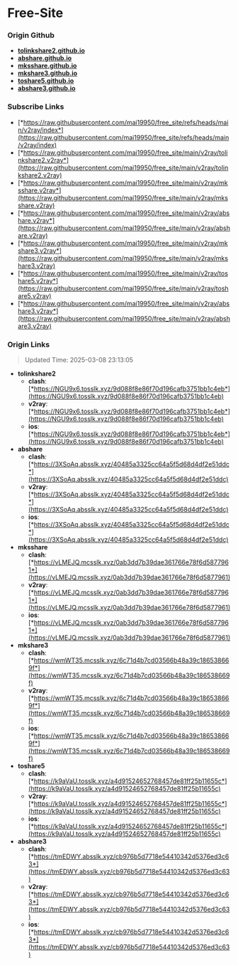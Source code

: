 # Free-Site

### Origin Github

- [**tolinkshare2.github.io**](https://github.com/tolinkshare2/tolinkshare2.github.io)
- [**abshare.github.io**](https://github.com/abshare/abshare.github.io)
- [**mksshare.github.io**](https://github.com/mksshare/mksshare.github.io)
- [**mkshare3.github.io**](https://github.com/mkshare3/mkshare3.github.io)
- [**toshare5.github.io**](https://github.com/toshare5/toshare5.github.io)
- [**abshare3.github.io**](https://github.com/abshare3/abshare3.github.io)

### Subscribe Links

- [*https://raw.githubusercontent.com/mai19950/free_site/refs/heads/main/v2ray/index*](https://raw.githubusercontent.com/mai19950/free_site/refs/heads/main/v2ray/index)
- [*https://raw.githubusercontent.com/mai19950/free_site/main/v2ray/tolinkshare2.v2ray*](https://raw.githubusercontent.com/mai19950/free_site/main/v2ray/tolinkshare2.v2ray)
- [*https://raw.githubusercontent.com/mai19950/free_site/main/v2ray/mksshare.v2ray*](https://raw.githubusercontent.com/mai19950/free_site/main/v2ray/mksshare.v2ray)
- [*https://raw.githubusercontent.com/mai19950/free_site/main/v2ray/abshare.v2ray*](https://raw.githubusercontent.com/mai19950/free_site/main/v2ray/abshare.v2ray)
- [*https://raw.githubusercontent.com/mai19950/free_site/main/v2ray/mkshare3.v2ray*](https://raw.githubusercontent.com/mai19950/free_site/main/v2ray/mkshare3.v2ray)
- [*https://raw.githubusercontent.com/mai19950/free_site/main/v2ray/toshare5.v2ray*](https://raw.githubusercontent.com/mai19950/free_site/main/v2ray/toshare5.v2ray)
- [*https://raw.githubusercontent.com/mai19950/free_site/main/v2ray/abshare3.v2ray*](https://raw.githubusercontent.com/mai19950/free_site/main/v2ray/abshare3.v2ray)

### Origin Links

> Updated Time: 2025-03-08 23:13:05

- **tolinkshare2**
  - **clash**: [*https://NGU9x6.tosslk.xyz/9d088f8e86f70d196cafb3751bb1c4eb*](https://NGU9x6.tosslk.xyz/9d088f8e86f70d196cafb3751bb1c4eb)
  - **v2ray**: [*https://NGU9x6.tosslk.xyz/9d088f8e86f70d196cafb3751bb1c4eb*](https://NGU9x6.tosslk.xyz/9d088f8e86f70d196cafb3751bb1c4eb)
  - **ios**: [*https://NGU9x6.tosslk.xyz/9d088f8e86f70d196cafb3751bb1c4eb*](https://NGU9x6.tosslk.xyz/9d088f8e86f70d196cafb3751bb1c4eb)
- **abshare**
  - **clash**: [*https://3XSoAq.absslk.xyz/40485a3325cc64a5f5d68d4df2e51ddc*](https://3XSoAq.absslk.xyz/40485a3325cc64a5f5d68d4df2e51ddc)
  - **v2ray**: [*https://3XSoAq.absslk.xyz/40485a3325cc64a5f5d68d4df2e51ddc*](https://3XSoAq.absslk.xyz/40485a3325cc64a5f5d68d4df2e51ddc)
  - **ios**: [*https://3XSoAq.absslk.xyz/40485a3325cc64a5f5d68d4df2e51ddc*](https://3XSoAq.absslk.xyz/40485a3325cc64a5f5d68d4df2e51ddc)
- **mksshare**
  - **clash**: [*https://vLMEJQ.mcsslk.xyz/0ab3dd7b39dae361766e78f6d5877961*](https://vLMEJQ.mcsslk.xyz/0ab3dd7b39dae361766e78f6d5877961)
  - **v2ray**: [*https://vLMEJQ.mcsslk.xyz/0ab3dd7b39dae361766e78f6d5877961*](https://vLMEJQ.mcsslk.xyz/0ab3dd7b39dae361766e78f6d5877961)
  - **ios**: [*https://vLMEJQ.mcsslk.xyz/0ab3dd7b39dae361766e78f6d5877961*](https://vLMEJQ.mcsslk.xyz/0ab3dd7b39dae361766e78f6d5877961)
- **mkshare3**
  - **clash**: [*https://wmWT35.mcsslk.xyz/6c71d4b7cd03566b48a39c186538669f*](https://wmWT35.mcsslk.xyz/6c71d4b7cd03566b48a39c186538669f)
  - **v2ray**: [*https://wmWT35.mcsslk.xyz/6c71d4b7cd03566b48a39c186538669f*](https://wmWT35.mcsslk.xyz/6c71d4b7cd03566b48a39c186538669f)
  - **ios**: [*https://wmWT35.mcsslk.xyz/6c71d4b7cd03566b48a39c186538669f*](https://wmWT35.mcsslk.xyz/6c71d4b7cd03566b48a39c186538669f)
- **toshare5**
  - **clash**: [*https://k9aVaU.tosslk.xyz/a4d91524652768457de81ff25b11655c*](https://k9aVaU.tosslk.xyz/a4d91524652768457de81ff25b11655c)
  - **v2ray**: [*https://k9aVaU.tosslk.xyz/a4d91524652768457de81ff25b11655c*](https://k9aVaU.tosslk.xyz/a4d91524652768457de81ff25b11655c)
  - **ios**: [*https://k9aVaU.tosslk.xyz/a4d91524652768457de81ff25b11655c*](https://k9aVaU.tosslk.xyz/a4d91524652768457de81ff25b11655c)
- **abshare3**
  - **clash**: [*https://tmEDWY.absslk.xyz/cb976b5d7718e54410342d5376ed3c63*](https://tmEDWY.absslk.xyz/cb976b5d7718e54410342d5376ed3c63)
  - **v2ray**: [*https://tmEDWY.absslk.xyz/cb976b5d7718e54410342d5376ed3c63*](https://tmEDWY.absslk.xyz/cb976b5d7718e54410342d5376ed3c63)
  - **ios**: [*https://tmEDWY.absslk.xyz/cb976b5d7718e54410342d5376ed3c63*](https://tmEDWY.absslk.xyz/cb976b5d7718e54410342d5376ed3c63)
